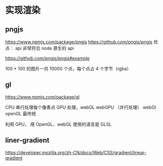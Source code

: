 # 实现渲染

## pngjs
https://www.npmjs.com/package/pngjs
https://github.com/pngjs/pngjs
优点：
api 非常符合 node 原生的 api 

https://github.com/pngjs/pngjs#example

100 * 100 的图片一共 10000 个点，每个点占 4 个字节（rgba）


## gl
https://www.npmjs.com/package/gl

CPU 串行处理每个像素点
GPU 处理，webGL webGPU （并行处理）
webGl openGL 最传统

利用 GPU， 用 OpenGL、webGL 使用的语言是 GLSL


## liner-gradient
https://developer.mozilla.org/zh-CN/docs/Web/CSS/gradient/linear-gradient